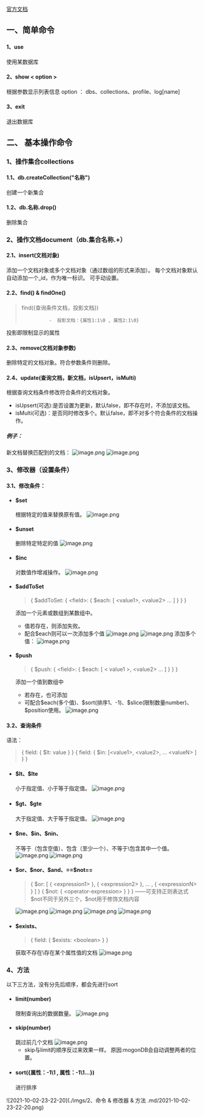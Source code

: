 [官方文档](https://docs.mongodb.com/manual/reference/operator/query/)
## 一、简单命令
#### 1、use <database>
使用某数据库
#### 2、show < option > 
根据参数显示列表信息
option ： dbs、collections、profile、log[name]
#### 3、exit
退出数据库

## 二、 基本操作命令
### 1、操作集合collections
#### 1.1、db.createCollection("名称")
创建一个新集合
#### 1.2、db.名称.drop()
删除集合

### 2、操作文档document（db.集合名称.+）
#### 2.1、insert(文档对象)
添加一个文档对象或多个文档对象（通过数组的形式来添加）。
每个文档对象默认自动添加一个_id，作为唯一标识。
可手动设置。
#### 2.2、find() & findOne()
> find({查询条件文档，投影文档})
>
> 				-  投影文档：{属性1:1\0 , 属性2:1\0}

投影即限制显示的属性 

#### 2.3、remove(文档对象参数)
删除特定的文档对象。符合参数条件则删除。
#### 2.4、update(查询文档，新文档，isUpsert，isMulti)
根据查询文档条件修改符合条件的文档对象。
- isUpsert(可选):是否设置为更新，默认false，即不存在时，不添加该文档。
- isMulti(可选)：是否同时修改多个。默认false，即不对多个符合条件的文档操作。
##### 例子：
新文档替换匹配到的文档：
![image.png](https://i.loli.net/2020/02/05/qkVT5wmL7KaFAsJ.png)
![image.png](https://i.loli.net/2020/02/05/x4YhlUqTdWkeJ3z.png)
### 3、修改器（设置条件）
#### 3.1、修改条件：
- #### \$set
 	根据特定的值来替换原有值。
![image.png](https://i.loli.net/2020/02/06/u7DRFp4xX8sSrJv.png)
- #### \$unset 
	删除特定特定的值
![image.png](https://i.loli.net/2020/02/06/ZI4Hf3jeCSwvlyT.png)
- #### \$inc
	对数值作增减操作。
	![image.png](https://i.loli.net/2020/02/06/QBgG1Nqrsv2nXmI.png)
- #### \$addToSet
	> { $addToSet: { \<field>: { $each: [ \<value1>, \<value2> ... ] } } }
	
	添加一个元素或数组到某数组中。
	- 值若存在，则添加失败。
	- 配合\$each则可以一次添加多个值
	![image.png](https://i.loli.net/2020/02/06/XZHPgSBCGbYNM5J.png)
![image.png](https://i.loli.net/2020/02/06/SmV1eF6JRQsgLAo.png)
	添加多个值：
![image.png](https://i.loli.net/2020/02/06/c4LSwPvHk3Y2RUi.png)
- #### \$push
	> { $push: { \<field>: { $each: [ \< value1 >, \<value2> ... ] } } }
	
	添加一个值到数组中
	- 若存在，也可添加
	- 可配合\$each(多个值)、\$sort(排序1、-1)、\$slice(限制数量number)、\$position使用。 
	![image.png](https://i.loli.net/2020/02/06/hTsf5ilVjOL8qFt.png)

#### 3.2、查询条件
语法：
> { field:  { $lt: value } }
> { field: { $in: [\<value1>, \<value2>, ... \<valueN> ] } }
- #### \$lt、$lte
	小于指定值、小于等于指定值。
	![image.png](https://i.loli.net/2020/02/06/tQgyDKRzejUYCLh.png)
- #### \$gt、$gte
	大于指定值、大于等于指定值。
	![image.png](https://i.loli.net/2020/02/06/L6fQD4XgM2ibRv3.png)
- #### \$ne、\$in、\$nin、
	不等于（包含空值）、包含（至少一个）、不等于\包含其中一个值。
	![image.png](https://i.loli.net/2020/02/06/lOTjzAy1xfrb9mW.png)
	![image.png](https://i.loli.net/2020/02/06/LdFwIOfZvNAEyXQ.png)
- #### \$or、\$nor、\$and、==\$not==
	
	> { $or: [ { \<expression1> }, { \<expression2> }, ... , { \<expressionN> } ] }
	>{ $not: { \<operator-expression> } } } ——可支持正则表达式
	 $not不同于另外三个，\$not用于修饰文档内容 

	![image.png](https://i.loli.net/2020/02/06/BEN9fHC6Y4znJU3.png)
	![image.png](https://i.loli.net/2020/02/06/81YUFbJCuXdZnsv.png)
	![image.png](https://i.loli.net/2020/02/06/JYbUCeDzM8Kc4nX.png)
	![image.png](https://i.loli.net/2020/02/06/39nXwcefQoYV8ky.png)
	
- #### \$exists、
	>{ field: { $exists: \<boolean> } }
	
	获取不存在\存在某个属性值的文档
	![image.png](https://i.loli.net/2020/02/06/mRHIQKYZbA8MX2g.png)

### 4、方法 

以下三方法，没有分先后顺序，都会先进行sort

- #### limit(number)
	限制查询出的数据数量。
	![image.png](https://i.loli.net/2020/02/07/gW3PD94zSMhQr7b.png)
- #### skip(number)
	跳过前几个文档
	![image.png](https://i.loli.net/2020/02/07/rjaUyXO1c9wiAIz.png)
	- skip与limit的顺序反过来效果一样。
	   原因:mogonDB会自动调整两者的位置。
- #### sort({属性：-1\1 , 属性：-1\1...})
	进行排序


![2021-10-02-23-22-20](./imgs/2、命令 & 修改器 & 方法 .md/2021-10-02-23-22-20.png)